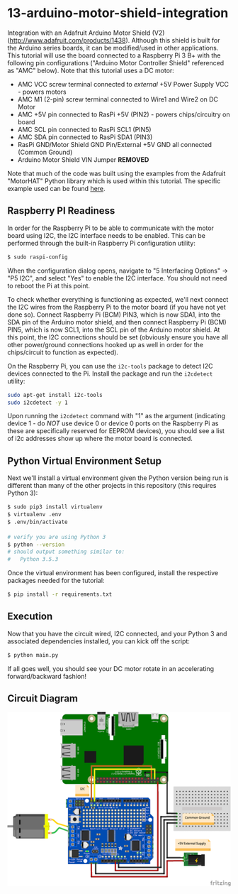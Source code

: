# 13-arduino-motor-shield-integration

Integration with an Adafruit Arduino Motor Shield (V2) (http://www.adafruit.com/products/1438). 
Although this shield is built for the Arduino series boards, it can be modified/used in other
applications. This tutorial will use the board connected to a Raspberry Pi 3 B+ with the following
pin configurations ("Arduino Motor Controller Shield" referenced as "AMC" below). Note that this
tutorial uses a DC motor:

- AMC VCC screw terminal connected to *external* +5V Power Supply VCC - powers motors
- AMC M1 (2-pin) screw terminal connected to Wire1 and Wire2 on DC Motor
- AMC +5V pin connected to RasPi +5V (PIN2) - powers chips/circuitry on board
- AMC SCL pin connected to RasPi SCL1 (PIN5)
- AMC SDA pin connected to RasPi SDA1 (PIN3)
- RasPi GND/Motor Shield GND Pin/External +5V GND all connected (Common Ground)
- Arduino Motor Shield VIN Jumper **REMOVED**

Note that much of the code was built using the examples from the Adafruit "MotorHAT" Python library
which is used within this tutorial. The specific example used can be found
[here](https://raw.githubusercontent.com/adafruit/Adafruit-Motor-HAT-Python-Library/master/examples/DCTest.py).

## Raspberry PI Readiness

In order for the Raspberry Pi to be able to communicate with the motor board using I2C, the I2C interface
needs to be enabled. This can be performed through the built-in Raspberry Pi configuration utility:

```bash
$ sudo raspi-config
```

When the configuration dialog opens, navigate to "5 Interfacing Options" -> "P5 I2C", and select "Yes"
to enable the I2C interface. You should not need to reboot the Pi at this point.

To check whether everything is functioning as expected, we'll next connect the I2C wires from the Raspberry
Pi to the motor board (if you have not yet done so). Connect Raspberry Pi (BCM) PIN3, which is now SDA1,
into the SDA pin of the Arduino motor shield, and then connect Raspberry Pi (BCM) PIN5, which is now SCL1,
into the SCL pin of the Arduino motor shield. At this point, the I2C connections should be set (obviously
ensure you have all other power/ground connections hooked up as well in order for the chips/circuit to
function as expected).

On the Raspberry Pi, you can use the `i2c-tools` package to detect I2C devices connected to the Pi. Install
the package and run the `i2cdetect` utility:

```bash
sudo apt-get install i2c-tools
sudo i2cdetect -y 1
```

Upon running the `i2cdetect` command with "1" as the argument (indicating device 1 - do *NOT* use device 0 or
device 0 ports on the Raspberry Pi as these are specifically reserved for EEPROM devices), you should see a
list of i2c addresses show up where the motor board is connected.

## Python Virtual Environment Setup

Next we'll install a virtual environment given the Python version being run is different than many of the
other projects in this repository (this requires Python 3):

```bash
$ sudo pip3 install virtualenv
$ virtualenv .env
$ .env/bin/activate

# verify you are using Python 3
$ python --version
# should output something similar to:
#   Python 3.5.3
```

Once the virtual environment has been configured, install the respective packages needed
for the tutorial:

```bash
$ pip install -r requirements.txt
```

## Execution

Now that you have the circuit wired, I2C connected, and your Python 3 and associated dependencies installed,
you can kick off the script:

```bash
$ python main.py
```

If all goes well, you should see your DC motor rotate in an accelerating forward/backward fashion!

## Circuit Diagram

![Circuit](img/arduino-motor-board-dc-motor.png "Circuit")
